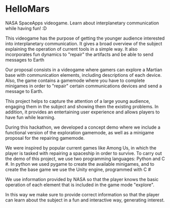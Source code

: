 # HelloMars
NASA SpaceApps videogame. Learn about interplanetary communication while having fun! :D



This videogame has the purpose of getting the younger audience interested into interplanetary communication. It gives a broad overview of the subject explaining the operation of current tools in a simple way. It also incorporates fun dynamics to "repair" the artifacts and be able to send messages to Earth


Our proposal consists in a videogame where gamers can explore a Martian base with communication elements, including descriptions of each device. Also, the game contains a gamemode where you have to complete minigames in order to "repair" certain communications devices and send a message to Earth. 

This project helps to capture the attention of a large young audience, engaging them in the subject and showing them the existing problems. In addition, it provides an entertaining user experience and allows players to have fun while learning.

During this hackathon, we developed a concept demo where we include a functional version of the exploration gamemode, as well as a minigame proposal for the repairing gamemode. 

We were inspired by popular current games like Among Us, in which the player is tasked with repairing a spaceship in order to survive. To carry out the demo of this project, we use two programming languages: Python and C #. In python we used pygame to create the available minigames, and to create the base game we use the Unity engine, programmed with C #


We use information provided by NASA so that the player knows the basic operation of each element that is included in the game mode "explore".

In this way we make sure to provide correct information so that the player can learn about the subject in a fun and interactive way, generating interest.


